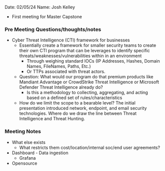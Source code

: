 Date: 02/05/24
Name: Josh Kelley
- First meeting for Master Capstone


### Pre Meeting Questions/thoughts/notes

- Cyber Threat Intelligence (CTI) framework for businesses
	- Essentially create a framework for smaller security teams to create their own CTI program that can be leverages to identify specific threats/weaknesses/vulnerabilities within in an environment
		- Through weighing standard IOCs (IP Addresses, Hashes, Domain Names, FileNames, Paths, Etc.)
		- Or TTPs associated with threat actors.
	- Question: What would our program do that premium products like Mandiant Advantage or CrowdStrike Threat Intelligence or Microsoft Defender Threat Intelligence already do?
		- Is this a methodology to collecting, aggregating, and acting based on a defined set of rules/characteristics
	- How do we limit the scope to a bearable level? The initial presentation introduced network, endpoint, and email security technologies. Where do we draw the line between Threat Intelligence and Threat Hunting.

### Meeting Notes

- What else exists
	- What restricts them cost/location/internal soc/end user agreements?
- Dashboard - Data ingestion
	- Grafana
- Opensource